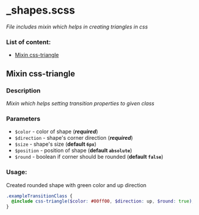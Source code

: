 # _shapes.scss
_File includes mixin which helps in creating triangles in css_

### List of content:

- [Mixin css-triangle](#mixin-css-triangle)


## Mixin css-triangle

### Description
_Mixin which helps setting transition properties to given class_

### Parameters
- `$color` - color of shape (***required***)
- `$direction` - shape's corner direction (***required***)
- `$size` - shape's size (**default ```6px```**)
- `$position` - position of shape (**default ```absolute```**)
- `$round` - boolean if corner should be rounded (**default ```false```**)

### Usage: 
Created rounded shape with green color and up direction

```scss
.exampleTransitionClass {
  @include css-triangle($color: #00ff00, $direction: up, $round: true);
}
```
